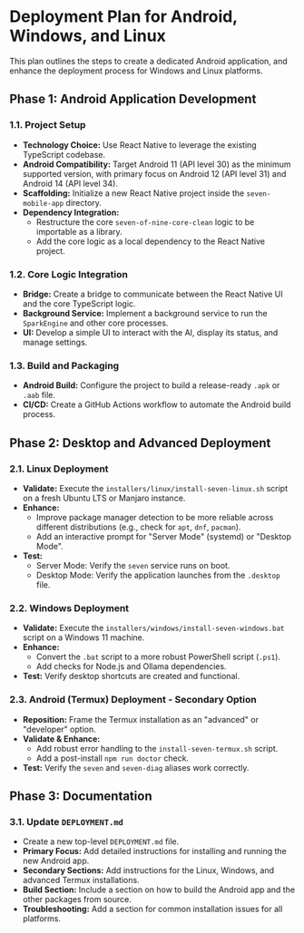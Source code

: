 # Deployment Plan for Android, Windows, and Linux

This plan outlines the steps to create a dedicated Android application, and enhance the deployment process for Windows and Linux platforms.

## Phase 1: Android Application Development

### 1.1. Project Setup
- **Technology Choice:** Use React Native to leverage the existing TypeScript codebase.
- **Android Compatibility:** Target Android 11 (API level 30) as the minimum supported version, with primary focus on Android 12 (API level 31) and Android 14 (API level 34).
- **Scaffolding:** Initialize a new React Native project inside the `seven-mobile-app` directory.
- **Dependency Integration:**
    - Restructure the core `seven-of-nine-core-clean` logic to be importable as a library.
    - Add the core logic as a local dependency to the React Native project.

### 1.2. Core Logic Integration
- **Bridge:** Create a bridge to communicate between the React Native UI and the core TypeScript logic.
- **Background Service:** Implement a background service to run the `SparkEngine` and other core processes.
- **UI:** Develop a simple UI to interact with the AI, display its status, and manage settings.

### 1.3. Build and Packaging
- **Android Build:** Configure the project to build a release-ready `.apk` or `.aab` file.
- **CI/CD:** Create a GitHub Actions workflow to automate the Android build process.

## Phase 2: Desktop and Advanced Deployment

### 2.1. Linux Deployment
- **Validate:** Execute the `installers/linux/install-seven-linux.sh` script on a fresh Ubuntu LTS or Manjaro instance.
- **Enhance:**
    - Improve package manager detection to be more reliable across different distributions (e.g., check for `apt`, `dnf`, `pacman`).
    - Add an interactive prompt for "Server Mode" (systemd) or "Desktop Mode".
- **Test:**
    - Server Mode: Verify the `seven` service runs on boot.
    - Desktop Mode: Verify the application launches from the `.desktop` file.

### 2.2. Windows Deployment
- **Validate:** Execute the `installers/windows/install-seven-windows.bat` script on a Windows 11 machine.
- **Enhance:**
    - Convert the `.bat` script to a more robust PowerShell script (`.ps1`).
    - Add checks for Node.js and Ollama dependencies.
- **Test:** Verify desktop shortcuts are created and functional.

### 2.3. Android (Termux) Deployment - Secondary Option
- **Reposition:** Frame the Termux installation as an "advanced" or "developer" option.
- **Validate & Enhance:**
    - Add robust error handling to the `install-seven-termux.sh` script.
    - Add a post-install `npm run doctor` check.
- **Test:** Verify the `seven` and `seven-diag` aliases work correctly.

## Phase 3: Documentation

### 3.1. Update `DEPLOYMENT.md`
- Create a new top-level `DEPLOYMENT.md` file.
- **Primary Focus:** Add detailed instructions for installing and running the new Android app.
- **Secondary Sections:** Add instructions for the Linux, Windows, and advanced Termux installations.
- **Build Section:** Include a section on how to build the Android app and the other packages from source.
- **Troubleshooting:** Add a section for common installation issues for all platforms.


